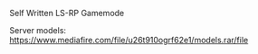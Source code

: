 Self Written LS-RP Gamemode

Server models: https://www.mediafire.com/file/u26t910ogrf62e1/models.rar/file
